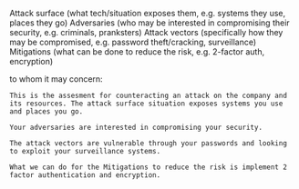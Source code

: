 Attack surface (what tech/situation exposes them, e.g. systems they use, places they go)
Adversaries (who may be interested in compromising their security, e.g. criminals, pranksters)
Attack vectors (specifically how they may be compromised, e.g. password theft/cracking, surveillance)
Mitigations (what can be done to reduce the risk, e.g. 2-factor auth, encryption)


to whom it may concern: 

    This is the assesment for counteracting an attack on the company and its resources. The attack surface situation exposes systems you use and places you go.

    Your adversaries are interested in compromising your security.

    The attack vectors are vulnerable through your passwords and looking to exploit your surveillance systems.

    What we can do for the Mitigations to reduce the risk is implement 2 factor authentication and encryption.
